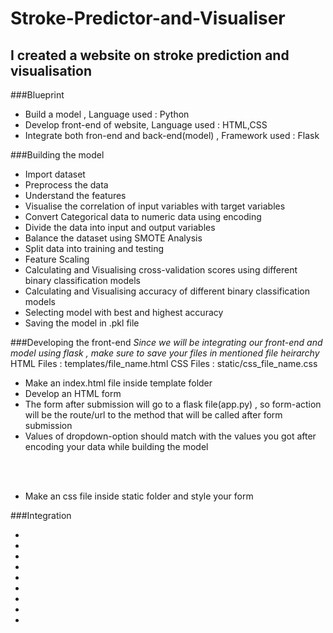 # Stroke-Predictor-and-Visualiser
## I created a website on stroke prediction and visualisation
###Blueprint
<ul>
  <li>Build a model , Language used : Python</li>
  <li>Develop front-end of website, Language used : HTML,CSS</li>
  <li>Integrate both fron-end and back-end(model) , Framework used : Flask</li>
</ul>

###Building the model
<ul>
  <li>Import dataset</li>
  <li>Preprocess the data</li>
  <li>Understand the features </li>
  <li>Visualise the correlation of input variables with target variables</li>
  <li>Convert Categorical data to numeric data using encoding</li>
  <li>Divide the data into input and output variables</li>  
  <li>Balance the dataset using SMOTE Analysis</li>  
  <li>Split data into training and testing</li>
  <li>Feature Scaling</li>
  <li>Calculating and Visualising cross-validation scores using different binary classification models</li>  
  <li>Calculating and Visualising accuracy of different binary classification models</li>
  <li>Selecting model with best and highest accuracy</li>
  <li>Saving the model in .pkl file</li>
</ul>


###Developing the front-end
*Since we will be integrating our front-end and model using flask , make sure to save your files in mentioned file heirarchy*
HTML Files : templates/file_name.html
CSS Files : static/css_file_name.css
<ul>
  <li>Make an index.html file inside template folder</li>
  <li>Develop an HTML form</li>
  <li>The form after submission will go to a flask file(app.py) , so form-action will be the route/url to the method that will be called after form submission</li>
  <li>Values of dropdown-option should match with the values you got after encoding your data while building the model</li>
  
  <br><br>
  <li>Make an css file inside static folder and style your form</li>
</ul>

###Integration
<ul>
  <li></li>
  <li></li>
  <li></li>
  <li></li><li></li><li></li><li></li><li></li><li></li>
</ul>
